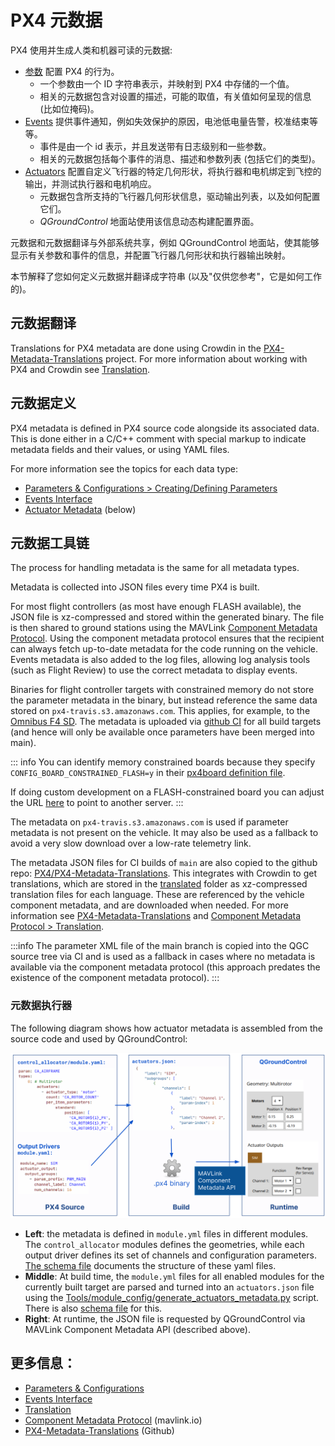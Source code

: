 # PX4 元数据

PX4 使用并生成人类和机器可读的元数据:

- [参数](../advanced_config/parameters.md) 配置 PX4 的行为。
  - 一个参数由一个 ID 字符串表示，并映射到 PX4 中存储的一个值。
  - 相关的元数据包含对设置的描述，可能的取值，有关值如何呈现的信息 (比如位掩码)。
- [Events](../concept/events_interface.md) 提供事件通知，例如失效保护的原因，电池低电量告警，校准结束等等。
  - 事件是由一个 id 表示，并且发送带有日志级别和一些参数。
  - 相关的元数据包括每个事件的消息、描述和参数列表 (包括它们的类型)。
- [Actuators](../config/actuators.md) 配置自定义飞行器的特定几何形状，将执行器和电机绑定到飞控的输出，并测试执行器和电机响应。
  - 元数据包含所支持的飞行器几何形状信息，驱动输出列表，以及如何配置它们。
  - _QGroundControl_  地面站使用该信息动态构建配置界面。

元数据和元数据翻译与外部系统共享，例如 QGroundControl 地面站，使其能够显示有关参数和事件的信息，并配置飞行器几何形状和执行器输出映射。

本节解释了您如何定义元数据并翻译成字符串 (以及"仅供您参考"，它是如何工作的)。

## 元数据翻译

Translations for PX4 metadata are done using Crowdin in the [PX4-Metadata-Translations](https://crowdin.com/project/px4-metadata-translations) project.
For more information about working with PX4 and Crowdin see [Translation](../contribute/translation.md).

## 元数据定义

PX4 metadata is defined in PX4 source code alongside its associated data.
This is done either in a C/C++ comment with special markup to indicate metadata fields and their values, or using YAML files.

For more information see the topics for each data type:

- [Parameters & Configurations > Creating/Defining Parameters](../advanced/parameters_and_configurations.md#creating-defining-parameters)
- [Events Interface](../concept/events_interface.md)
- [Actuator Metadata](#actuator-metadata) (below)

## 元数据工具链

The process for handling metadata is the same for all metadata types.

Metadata is collected into JSON files every time PX4 is built.

For most flight controllers (as most have enough FLASH available), the JSON file is xz-compressed and stored within the generated binary.
The file is then shared to ground stations using the MAVLink [Component Metadata Protocol](https://mavlink.io/en/services/component_information.html).
Using the component metadata protocol ensures that the recipient can always fetch up-to-date metadata for the code running on the vehicle.
Events metadata is also added to the log files, allowing log analysis tools (such as Flight Review) to use the correct metadata to display events.

Binaries for flight controller targets with constrained memory do not store the parameter metadata in the binary, but instead reference the same data stored on `px4-travis.s3.amazonaws.com`.
This applies, for example, to the [Omnibus F4 SD](../flight_controller/omnibus_f4_sd.md).
The metadata is uploaded via [github CI](https://github.com/PX4/PX4-Autopilot/blob/main/.github/workflows/metadata.yml) for all build targets (and hence will only be available once parameters have been merged into main).

::: info
You can identify memory constrained boards because they specify `CONFIG_BOARD_CONSTRAINED_FLASH=y` in their [px4board definition file](https://github.com/PX4/PX4-Autopilot/blob/main/boards/omnibus/f4sd/default.px4board).

If doing custom development on a FLASH-constrained board you can adjust the URL [here](https://github.com/PX4/PX4-Autopilot/blob/main/src/lib/component_information/CMakeLists.txt#L41) to point to another server.
:::

The metadata on `px4-travis.s3.amazonaws.com` is used if parameter metadata is not present on the vehicle.
It may also be used as a fallback to avoid a very slow download over a low-rate telemetry link.

The metadata JSON files for CI builds of `main` are also copied to the github repo: [PX4/PX4-Metadata-Translations](https://github.com/PX4/PX4-Metadata-Translations/).
This integrates with Crowdin to get translations, which are stored in the [translated](https://github.com/PX4/PX4-Metadata-Translations/tree/main/translated) folder as xz-compressed translation files for each language.
These are referenced by the vehicle component metadata, and are downloaded when needed.
For more information see [PX4-Metadata-Translations](https://github.com/PX4/PX4-Metadata-Translations/) and [Component Metadata Protocol > Translation](https://mavlink.io/en/services/component_information.html#translation).

:::info
The parameter XML file of the main branch is copied into the QGC source tree via CI and is used as a fallback in cases where no metadata is available via the component metadata protocol (this approach predates the existence of the component metadata protocol).
:::

### 元数据执行器

The following diagram shows how actuator metadata is assembled from the source code and used by QGroundControl:

![Actuators Metadata](../../assets/diagrams/actuator_metadata_processing.svg)

<!-- Source: https://docs.google.com/drawings/d/1hMQmIijdFjr21rREcXj50qz0C1b47JW0OEa6p5P231k/edit -->

- **Left**: the metadata is defined in `module.yml` files in different modules.
  The `control_allocator` modules defines the geometries, while each output driver defines its set of channels and configuration parameters.
  [The schema file](https://github.com/PX4/PX4-Autopilot/blob/main/validation/module_schema.yaml) documents the structure of these yaml files.
- **Middle**: At build time, the `module.yml` files for all enabled modules for the currently built target are parsed and turned into an `actuators.json` file using the [Tools/module_config/generate_actuators_metadata.py](https://github.com/PX4/PX4-Autopilot/blob/main/Tools/module_config/generate_actuators_metadata.py) script.
  There is also [schema file](https://github.com/mavlink/mavlink/blob/master/component_metadata/actuators.schema.json) for this.
- **Right**: At runtime, the JSON file is requested by QGroundControl via MAVLink Component Metadata API (described above).

## 更多信息：

- [Parameters & Configurations](../advanced/parameters_and_configurations.md)
- [Events Interface](../concept/events_interface.md)
- [Translation](../contribute/translation.md)
- [Component Metadata Protocol](https://mavlink.io/en/services/component_information.html) (mavlink.io)
- [PX4-Metadata-Translations](https://github.com/PX4/PX4-Metadata-Translations/) (Github)
